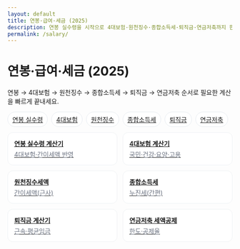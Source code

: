 ```yaml
---
layout: default
title: 연봉·급여·세금 (2025)
description: 연봉 실수령을 시작으로 4대보험·원천징수·종합소득세·퇴직금·연금저축까지 한 흐름으로.
permalink: /salary/
---
```


<h1>연봉·급여·세금 (2025)</h1>
<p class="muted">연봉 → 4대보험 → 원천징수 → 종합소득세 → 퇴직금 → 연금저축 순서로 필요한 계산을 빠르게 끝내세요.</p>

<nav class="subnav" style="display:flex;gap:8px;flex-wrap:wrap;margin:12px 0;">
  <a class="chip" href="/salary/net-pay/">연봉 실수령</a>
  <a class="chip" href="/salary/insurances/">4대보험</a>
  <a class="chip" href="/salary/withholding/">원천징수</a>
  <a class="chip" href="/salary/income-tax/">종합소득세</a>
  <a class="chip" href="/salary/retirement/">퇴직금</a>
  <a class="chip" href="/salary/pension-savings/">연금저축</a>
</nav>

<div class="grid-cards">
  <a class="card card-link" href="/salary/net-pay/">
    <div class="title">연봉 실수령 계산기</div>
    <div class="desc">4대보험·간이세액 반영</div>
  </a>

  <a class="card card-link" href="/salary/insurances/">
    <div class="title">4대보험 계산기</div>
    <div class="desc">국민·건강·요양·고용</div>
  </a>

  <a class="card card-link" href="/salary/withholding/">
    <div class="title">원천징수세액</div>
    <div class="desc">간이세액(근사)</div>
  </a>

  <a class="card card-link" href="/salary/income-tax/">
    <div class="title">종합소득세</div>
    <div class="desc">누진세(간편)</div>
  </a>

  <a class="card card-link" href="/salary/retirement/">
    <div class="title">퇴직금 계산기</div>
    <div class="desc">근속·평균임금</div>
  </a>

  <a class="card card-link" href="/salary/pension-savings/">
    <div class="title">연금저축 세액공제</div>
    <div class="desc">한도·공제율</div>
  </a>
</div>

<style>
.chip{display:inline-block;padding:6px 10px;border:1px solid #e6ebf0;border-radius:999px;background:#fff}
.chip:hover{background:#f6f7f9}
.grid-cards{display:grid;grid-template-columns:repeat(auto-fill,minmax(220px,1fr));gap:12px;margin-top:8px}
.card{border:1px solid #eef1f4;border-radius:12px;padding:14px;background:#fff}
.card .title{font-weight:600;margin-bottom:4px}
.card .desc{color:#6b7280}
</style>

<script type="application/ld+json">
{
  "@context":"https://schema.org","@type":"BreadcrumbList",
  "itemListElement":[
    {"@type":"ListItem","position":1,"name":"연봉·급여·세금 허브","item":"https://calculator.khaistory.com/salary/"}
  ]
}
</script>

